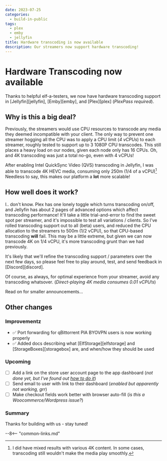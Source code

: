 ```yaml
---
date: 2023-07-25
categories:
  - build-in-public
tags:
  - plex
  - emby
  - jellyfin
title: Hardware transcoding is now available
description: Our streamers now support hardware transcoding!
---
```


# Hardware Transcoding now available

Thanks to helpful elf-a-testers, we now have hardware transcoding support in [Jellyfin][jellyfin], [Emby][emby], and [Plex][plex] (*PlexPass required*).

## Why is this a big deal?

Previously, the streamers would use CPU resources to transcode any media they deemed incompatible with your client. The only way to prevent one streamer hogging all the CPU was to apply a CPU limit (*4 vCPUs*) to each streamer, roughly tested to support up to 3 1080P CPU transcodes. This still places a heavy load on our nodes, given each node only has 16 CPUs. Oh, and 4K transcoding was just a total no-go, even with 4 vCPUs!

After enabling Intel QuickSync Video (QVS) transcoding in Jellyfin, I was able to transcode 4K HEVC media, consuming only 250m (1/4 of a vCPU)[^1] Needless to say, this makes our platform a **lot** more scalable!

## How well does it work?

I.. don't know. Plex has one lonely toggle which turns transcoding on/off, and Jellyfin has about 2 pages of advanced options which affect transcoding performance! It'll take a little trial-and-error to find the sweet spot per streamer, and it's impossible to test all variations / clients. So I've rolled transcoding support out to all (beta) users, and reduced the CPU allocation to the streamers to 500m (1/2 vCPU), so that CPU-based transcoding **will** fail. This may be a little extreme, but given we can now transcode 4K on 1/4 vCPU, it's more transcoding grunt than we had previously.

It's likely that we'll refine the transcoding support / parameters over the next few days, so please feel free to play around, test, and send feedback in [Discord][discord].

Of course, as always, for optimal experience from your streamer, avoid any transcoding whatsover. (*Direct-playing 4K media consumes 0.01 vCPU!s*)

Read on for smaller announcements...

<!-- more -->

## Other changes

### Improvementz

* :white_check_mark: Port forwarding for qBittorrent PIA BYOVPN users is now working properly
* :white_check_mark: Added docs describing what [ElfStorage][elfstorage] and [StorageBoxes][storagebox] are, and when/how they should be used

### Upcoming

* [ ] Add a link on the store user account page to the app dashboard (*not done yet, but I've found out [how to do it](https://github.com/woocommerce/woocommerce/wiki/Customising-account-page-tabs)*)
* [ ] Send email to user with link to their dashboard (*enabled but apparently not working, grr*)
* [ ] Make checkout fields work better with browser auto-fill (*is this a Woocommerce/Wordpress issue?*)

### Summary

Thanks for building with us - stay tuned!

--8<-- "common-links.md"

[^1]: I did have mixed results with various 4K content. In some cases, transcoding still wouldn't make the media play smoothly.


